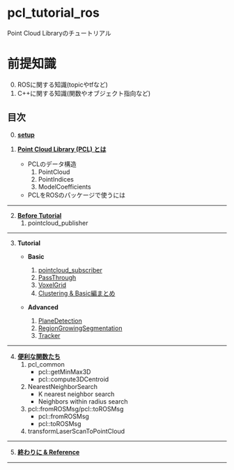 # pcl_tutorial_ros
Point Cloud Libraryのチュートリアル

# 前提知識
0. ROSに関する知識(topicやtfなど)
1. C++に関する知識(関数やオブジェクト指向など)

## **目次**

0. [**setup**](doc/md/00_setup.md)

1. [**Point Cloud Library (PCL) とは**](doc/md/01_about_pcl.md)
    - PCLのデータ構造
        1. PointCloud
        2. PointIndices
        3. ModelCoefficients
    - PCLをROSのパッケージで使うには

---

2. [**Before Tutorial**](doc/md/02_before_tutorial.md)
    1. pointcloud_publisher

---

3. **Tutorial**
    - **Basic**
        1. [pointcloud_subscriber](doc/md/03_pointcloud_subscriber.md)
        2. [PassThrough](doc/md/04_passthrough.md)
        3. [VoxelGrid](doc/md/05_voxelgrid.md)
        4. [Clustering & Basic編まとめ](doc/md/06_clustering.md)

    - **Advanced**
        1. [PlaneDetection](doc/md/07_plane_detection.md)
        2. [RegionGrowingSegmentation](doc/md/08_region_growing_segmentation.md)  
        3. [Tracker](doc/md/09_tracker.md)  

---

4. [**便利な関数たち**](doc/md/10_functions.md)
    1. pcl_common
        - pcl::getMinMax3D
        - pcl::compute3DCentroid
    2. NearestNeighborSearch
        - K nearest neighbor search
        - Neighbors within radius search
    3. pcl::fromROSMsg/pcl::toROSMsg
        - pcl::fromROSMsg
        - pcl::toROSMsg
    4. transformLaserScanToPointCloud

---
5. [**終わりに & Reference**](doc/md/11_conclusion.md)

---
